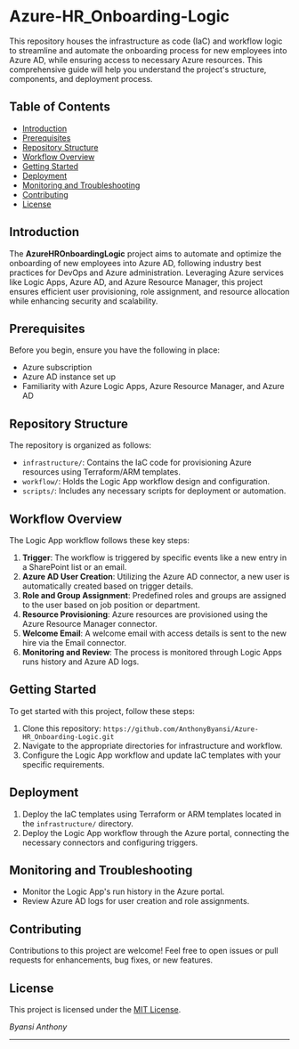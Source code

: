 # Azure-HR_Onboarding-Logic

This repository houses the infrastructure as code (IaC) and workflow logic to streamline and automate the onboarding process for new employees into Azure AD, while ensuring access to necessary Azure resources. This comprehensive guide will help you understand the project's structure, components, and deployment process.

## Table of Contents

- [Introduction](#introduction)
- [Prerequisites](#prerequisites)
- [Repository Structure](#repository-structure)
- [Workflow Overview](#workflow-overview)
- [Getting Started](#getting-started)
- [Deployment](#deployment)
- [Monitoring and Troubleshooting](#monitoring-and-troubleshooting)
- [Contributing](#contributing)
- [License](#license)

## Introduction

The **AzureHROnboardingLogic** project aims to automate and optimize the onboarding of new employees into Azure AD, following industry best practices for DevOps and Azure administration. Leveraging Azure services like Logic Apps, Azure AD, and Azure Resource Manager, this project ensures efficient user provisioning, role assignment, and resource allocation while enhancing security and scalability.

## Prerequisites

Before you begin, ensure you have the following in place:

- Azure subscription
- Azure AD instance set up
- Familiarity with Azure Logic Apps, Azure Resource Manager, and Azure AD

## Repository Structure

The repository is organized as follows:

- `infrastructure/`: Contains the IaC code for provisioning Azure resources using Terraform/ARM templates.
- `workflow/`: Holds the Logic App workflow design and configuration.
- `scripts/`: Includes any necessary scripts for deployment or automation.

## Workflow Overview

The Logic App workflow follows these key steps:

1. **Trigger**: The workflow is triggered by specific events like a new entry in a SharePoint list or an email.
2. **Azure AD User Creation**: Utilizing the Azure AD connector, a new user is automatically created based on trigger details.
3. **Role and Group Assignment**: Predefined roles and groups are assigned to the user based on job position or department.
4. **Resource Provisioning**: Azure resources are provisioned using the Azure Resource Manager connector.
5. **Welcome Email**: A welcome email with access details is sent to the new hire via the Email connector.
6. **Monitoring and Review**: The process is monitored through Logic Apps runs history and Azure AD logs.

## Getting Started

To get started with this project, follow these steps:

1. Clone this repository: `https://github.com/AnthonyByansi/Azure-HR_Onboarding-Logic.git`
2. Navigate to the appropriate directories for infrastructure and workflow.
3. Configure the Logic App workflow and update IaC templates with your specific requirements.

## Deployment

1. Deploy the IaC templates using Terraform or ARM templates located in the `infrastructure/` directory.
2. Deploy the Logic App workflow through the Azure portal, connecting the necessary connectors and configuring triggers.

## Monitoring and Troubleshooting

- Monitor the Logic App's run history in the Azure portal.
- Review Azure AD logs for user creation and role assignments.

## Contributing

Contributions to this project are welcome! Feel free to open issues or pull requests for enhancements, bug fixes, or new features.

## License

This project is licensed under the [MIT License](LICENSE).

_Byansi Anthony_

---
